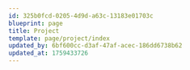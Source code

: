 ```yaml
---
id: 325b0fcd-0205-4d9d-a63c-13183e01703c
blueprint: page
title: Project
template: page/project/index
updated_by: 6bf600cc-d3af-47af-acec-186dd6738b62
updated_at: 1759433726
---
```


